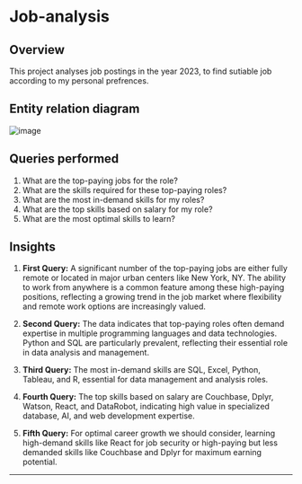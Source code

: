 # Job-analysis

## Overview

This project analyses job postings in the year 2023, to find sutiable job according to my personal prefrences.

## Entity relation diagram

![image](https://github.com/user-attachments/assets/56c70965-5354-47af-adeb-8fc87ee603bb)


## Queries performed

1. What are the top-paying jobs for the role?
2. What are the skills required for these top-paying roles?
3. What are the most in-demand skills for my roles?
4. What are the top skills based on salary for my role?
5. What are the most optimal skills to learn?

## Insights

1. **First Query:** A significant number of the top-paying jobs are either fully remote or located in major urban centers like New York, NY. The ability to work from anywhere is a common feature among these high-paying positions, reflecting a growing trend in the job market where flexibility and remote work options are increasingly valued.

2. **Second Query:** The data indicates that top-paying roles often demand expertise in multiple programming languages and data technologies. Python and SQL are particularly prevalent, reflecting their essential role in data analysis and management.

3. **Third Query:** The most in-demand skills are SQL, Excel, Python, Tableau, and R, essential for data management and analysis roles.

4. **Fourth Query:** The top skills based on salary are Couchbase, Dplyr, Watson, React, and DataRobot, indicating high value in specialized database, AI, and web development expertise.

5. **Fifth Query:** For optimal career growth we should consider, learning high-demand skills like React for job security or high-paying but less demanded skills like Couchbase and Dplyr for maximum earning potential.

---
